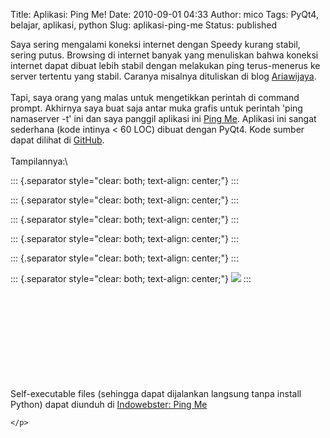 Title: Aplikasi: Ping Me!
Date: 2010-09-01 04:33
Author: mico
Tags: PyQt4, belajar, aplikasi, python
Slug: aplikasi-ping-me
Status: published

Saya sering mengalami koneksi internet dengan Speedy kurang stabil, sering putus. Browsing di internet banyak yang menuliskan bahwa koneksi internet dapat dibuat lebih stabil dengan melakukan ping terus-menerus ke server tertentu yang stabil. Caranya misalnya dituliskan di blog [Ariawijaya](http://ariawijaya.com/2009/09/22/koneksi-internet-kurang-stabil-di-%E2%80%98ping%E2%80%99-aja/).\
\
Tapi, saya orang yang malas untuk mengetikkan perintah di command prompt. Akhirnya saya buat saja antar muka grafis untuk perintah 'ping namaserver -t' ini dan saya panggil aplikasi ini [Ping Me](http://github.com/msiahaan/pingme). Aplikasi ini sangat sederhana (kode intinya \< 60 LOC) dibuat dengan PyQt4. Kode sumber dapat dilihat di [GitHub](http://github.com/msiahaan/pingme).\
\
Tampilannya:\

::: {.separator style="clear: both; text-align: center;"}
:::

::: {.separator style="clear: both; text-align: center;"}
:::

::: {.separator style="clear: both; text-align: center;"}
:::

::: {.separator style="clear: both; text-align: center;"}
:::

::: {.separator style="clear: both; text-align: center;"}
:::

::: {.separator style="clear: both; text-align: center;"}
[](http://4.bp.blogspot.com/__JFl2idarik/TH10_kkGnhI/AAAAAAAAAJQ/ob170ySi8Uc/s1600/pingme.png)[![](http://4.bp.blogspot.com/__JFl2idarik/TH10_kkGnhI/AAAAAAAAAJQ/ob170ySi8Uc/s320/pingme.png)](http://4.bp.blogspot.com/__JFl2idarik/TH10_kkGnhI/AAAAAAAAAJQ/ob170ySi8Uc/s1600/pingme.png)
:::

\
\
\
\
\
\
\
\
\
Self-executable files (sehingga dapat dijalankan langsung tanpa install Python) dapat diunduh di [Indowebster: Ping Me](http://www.indowebster.com/PingMe_01.html)

```{=html}
</p>
```
